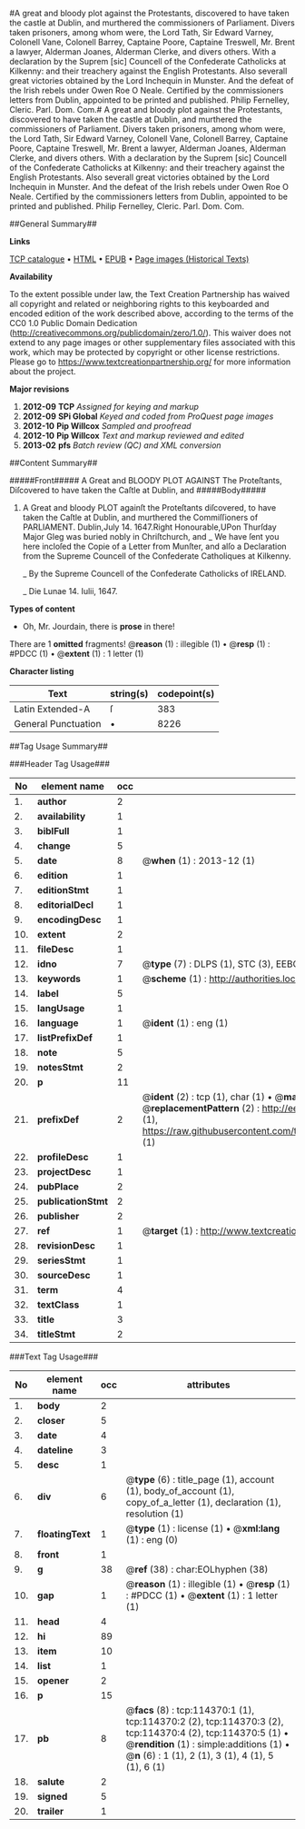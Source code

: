 #A great and bloody plot against the Protestants, discovered to have taken the castle at Dublin, and murthered the commissioners of Parliament. Divers taken prisoners, among whom were, the Lord Tath, Sir Edward Varney, Colonell Vane, Colonell Barrey, Captaine Poore, Captaine Treswell, Mr. Brent a lawyer, Alderman Joanes, Alderman Clerke, and divers others. With a declaration by the Suprem [sic] Councell of the Confederate Catholicks at Kilkenny: and their treachery against the English Protestants. Also severall great victories obtained by the Lord Inchequin in Munster. And the defeat of the Irish rebels under Owen Roe O Neale. Certified by the commissioners letters from Dublin, appointed to be printed and published. Philip Fernelley, Cleric. Parl. Dom. Com.#
A great and bloody plot against the Protestants, discovered to have taken the castle at Dublin, and murthered the commissioners of Parliament. Divers taken prisoners, among whom were, the Lord Tath, Sir Edward Varney, Colonell Vane, Colonell Barrey, Captaine Poore, Captaine Treswell, Mr. Brent a lawyer, Alderman Joanes, Alderman Clerke, and divers others. With a declaration by the Suprem [sic] Councell of the Confederate Catholicks at Kilkenny: and their treachery against the English Protestants. Also severall great victories obtained by the Lord Inchequin in Munster. And the defeat of the Irish rebels under Owen Roe O Neale. Certified by the commissioners letters from Dublin, appointed to be printed and published. Philip Fernelley, Cleric. Parl. Dom. Com.

##General Summary##

**Links**

[TCP catalogue](http://www.ota.ox.ac.uk/tcp/)  • 
[HTML](http://tei.it.ox.ac.uk/tcp/Texts-HTML/free/A85/A85571.html)  • 
[EPUB](http://tei.it.ox.ac.uk/tcp/Texts-EPUB/free/A85/A85571.epub) • 
[Page images (Historical Texts)](https://historicaltexts.jisc.ac.uk/eebo-99862219e)

**Availability**

To the extent possible under law, the Text Creation Partnership has waived all copyright and related or neighboring rights to this keyboarded and encoded edition of the work described above, according to the terms of the CC0 1.0 Public Domain Dedication (http://creativecommons.org/publicdomain/zero/1.0/). This waiver does not extend to any page images or other supplementary files associated with this work, which may be protected by copyright or other license restrictions. Please go to https://www.textcreationpartnership.org/ for more information about the project.

**Major revisions**

1. __2012-09__ __TCP__ *Assigned for keying and markup*
1. __2012-09__ __SPi Global__ *Keyed and coded from ProQuest page images*
1. __2012-10__ __Pip Willcox__ *Sampled and proofread*
1. __2012-10__ __Pip Willcox__ *Text and markup reviewed and edited*
1. __2013-02__ __pfs__ *Batch review (QC) and XML conversion*

##Content Summary##

#####Front#####
A Great and BLOODY PLOT AGAINST The Proteſtants, Diſcovered to have taken the Caſtle at Dublin, and 
#####Body#####

1. A Great and bloody PLOT againſt the Proteſtants diſcovered, to have taken the Caſtle at Dublin, and murthered the Commiſſioners of PARLIAMENT.
Dublin,July 14. 1647.Right Honourable,UPon Thurſday Major Gleg was buried nobly in Chriſtchurch, and
    _ We have ſent you here incloſed the Copie of a Letter from Munſter, and alſo a Declaration from the Supreme Councell of the Confederate Catholiques at Kilkenny.

    _ By the Supreme Councell of the Confederate Catholicks of IRELAND.

    _ Die Lunae 14. Iulii, 1647.

**Types of content**

  * Oh, Mr. Jourdain, there is **prose** in there!

There are 1 **omitted** fragments! 
 @__reason__ (1) : illegible (1)  •  @__resp__ (1) : #PDCC (1)  •  @__extent__ (1) : 1 letter (1)

**Character listing**


|Text|string(s)|codepoint(s)|
|---|---|---|
|Latin Extended-A|ſ|383|
|General Punctuation|•|8226|

##Tag Usage Summary##

###Header Tag Usage###

|No|element name|occ|attributes|
|---|---|---|---|
|1.|__author__|2||
|2.|__availability__|1||
|3.|__biblFull__|1||
|4.|__change__|5||
|5.|__date__|8| @__when__ (1) : 2013-12 (1)|
|6.|__edition__|1||
|7.|__editionStmt__|1||
|8.|__editorialDecl__|1||
|9.|__encodingDesc__|1||
|10.|__extent__|2||
|11.|__fileDesc__|1||
|12.|__idno__|7| @__type__ (7) : DLPS (1), STC (3), EEBO-CITATION (1), PROQUEST (1), VID (1)|
|13.|__keywords__|1| @__scheme__ (1) : http://authorities.loc.gov/ (1)|
|14.|__label__|5||
|15.|__langUsage__|1||
|16.|__language__|1| @__ident__ (1) : eng (1)|
|17.|__listPrefixDef__|1||
|18.|__note__|5||
|19.|__notesStmt__|2||
|20.|__p__|11||
|21.|__prefixDef__|2| @__ident__ (2) : tcp (1), char (1)  •  @__matchPattern__ (2) : ([0-9\-]+):([0-9IVX]+) (1), (.+) (1)  •  @__replacementPattern__ (2) : http://eebo.chadwyck.com/downloadtiff?vid=$1&page=$2 (1), https://raw.githubusercontent.com/textcreationpartnership/Texts/master/tcpchars.xml#$1 (1)|
|22.|__profileDesc__|1||
|23.|__projectDesc__|1||
|24.|__pubPlace__|2||
|25.|__publicationStmt__|2||
|26.|__publisher__|2||
|27.|__ref__|1| @__target__ (1) : http://www.textcreationpartnership.org/docs/. (1)|
|28.|__revisionDesc__|1||
|29.|__seriesStmt__|1||
|30.|__sourceDesc__|1||
|31.|__term__|4||
|32.|__textClass__|1||
|33.|__title__|3||
|34.|__titleStmt__|2||


###Text Tag Usage###

|No|element name|occ|attributes|
|---|---|---|---|
|1.|__body__|2||
|2.|__closer__|5||
|3.|__date__|4||
|4.|__dateline__|3||
|5.|__desc__|1||
|6.|__div__|6| @__type__ (6) : title_page (1), account (1), body_of_account (1), copy_of_a_letter (1), declaration (1), resolution (1)|
|7.|__floatingText__|1| @__type__ (1) : license (1)  •  @__xml:lang__ (1) : eng (0)|
|8.|__front__|1||
|9.|__g__|38| @__ref__ (38) : char:EOLhyphen (38)|
|10.|__gap__|1| @__reason__ (1) : illegible (1)  •  @__resp__ (1) : #PDCC (1)  •  @__extent__ (1) : 1 letter (1)|
|11.|__head__|4||
|12.|__hi__|89||
|13.|__item__|10||
|14.|__list__|1||
|15.|__opener__|2||
|16.|__p__|15||
|17.|__pb__|8| @__facs__ (8) : tcp:114370:1 (1), tcp:114370:2 (2), tcp:114370:3 (2), tcp:114370:4 (2), tcp:114370:5 (1)  •  @__rendition__ (1) : simple:additions (1)  •  @__n__ (6) : 1 (1), 2 (1), 3 (1), 4 (1), 5 (1), 6 (1)|
|18.|__salute__|2||
|19.|__signed__|5||
|20.|__trailer__|1||
